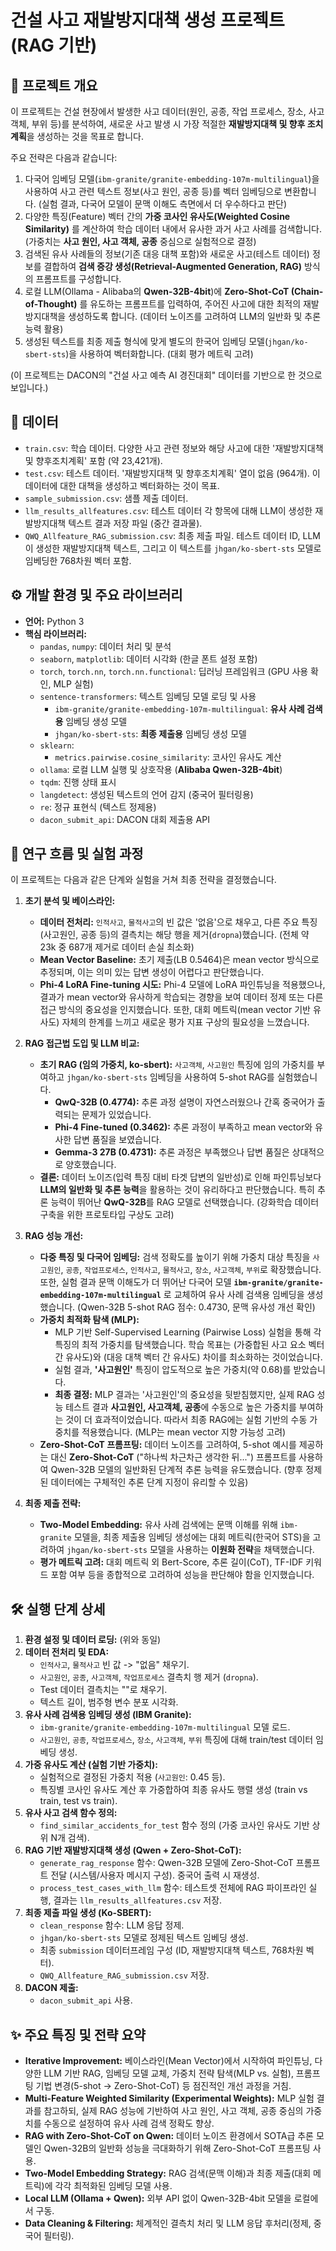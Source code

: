 # 건설 사고 재발방지대책 생성 프로젝트 (RAG 기반)

## 📄 프로젝트 개요

이 프로젝트는 건설 현장에서 발생한 사고 데이터(원인, 공종, 작업 프로세스, 장소, 사고객체, 부위 등)를 분석하여, 새로운 사고 발생 시 가장 적절한 **재발방지대책 및 향후 조치 계획**을 생성하는 것을 목표로 합니다.

주요 전략은 다음과 같습니다:
1.  다국어 임베딩 모델(`ibm-granite/granite-embedding-107m-multilingual`)을 사용하여 사고 관련 텍스트 정보(사고 원인, 공종 등)를 벡터 임베딩으로 변환합니다. (실험 결과, 다국어 모델이 문맥 이해도 측면에서 더 우수하다고 판단)
2.  다양한 특징(Feature) 벡터 간의 **가중 코사인 유사도(Weighted Cosine Similarity)** 를 계산하여 학습 데이터 내에서 유사한 과거 사고 사례를 검색합니다. (가중치는 **사고 원인, 사고 객체, 공종** 중심으로 실험적으로 결정)
3.  검색된 유사 사례들의 정보(기존 대응 대책 포함)와 새로운 사고(테스트 데이터) 정보를 결합하여 **검색 증강 생성(Retrieval-Augmented Generation, RAG)** 방식의 프롬프트를 구성합니다.
4.  로컬 LLM(Ollama - Alibaba의 **Qwen-32B-4bit**)에 **Zero-Shot-CoT (Chain-of-Thought)** 를 유도하는 프롬프트를 입력하여, 주어진 사고에 대한 최적의 재발방지대책을 생성하도록 합니다. (데이터 노이즈를 고려하여 LLM의 일반화 및 추론 능력 활용)
5.  생성된 텍스트를 최종 제출 형식에 맞게 별도의 한국어 임베딩 모델(`jhgan/ko-sbert-sts`)을 사용하여 벡터화합니다. (대회 평가 메트릭 고려)

(이 프로젝트는 DACON의 "건설 사고 예측 AI 경진대회" 데이터를 기반으로 한 것으로 보입니다.)

## 💾 데이터

*   `train.csv`: 학습 데이터. 다양한 사고 관련 정보와 해당 사고에 대한 '재발방지대책 및 향후조치계획' 포함 (약 23,421개).
*   `test.csv`: 테스트 데이터. '재발방지대책 및 향후조치계획' 열이 없음 (964개). 이 데이터에 대한 대책을 생성하고 벡터화하는 것이 목표.
*   `sample_submission.csv`: 샘플 제출 데이터.
*   `llm_results_allfeatures.csv`: 테스트 데이터 각 항목에 대해 LLM이 생성한 재발방지대책 텍스트 결과 저장 파일 (중간 결과물).
*   `QWQ_Allfeature_RAG_submission.csv`: 최종 제출 파일. 테스트 데이터 ID, LLM이 생성한 재발방지대책 텍스트, 그리고 이 텍스트를 `jhgan/ko-sbert-sts` 모델로 임베딩한 768차원 벡터 포함.

## ⚙️ 개발 환경 및 주요 라이브러리

*   **언어:** Python 3
*   **핵심 라이브러리:**
    *   `pandas`, `numpy`: 데이터 처리 및 분석
    *   `seaborn`, `matplotlib`: 데이터 시각화 (한글 폰트 설정 포함)
    *   `torch`, `torch.nn`, `torch.nn.functional`: 딥러닝 프레임워크 (GPU 사용 확인, MLP 실험)
    *   `sentence-transformers`: 텍스트 임베딩 모델 로딩 및 사용
        *   `ibm-granite/granite-embedding-107m-multilingual`: **유사 사례 검색용** 임베딩 생성 모델
        *   `jhgan/ko-sbert-sts`: **최종 제출용** 임베딩 생성 모델
    *   `sklearn`:
        *   `metrics.pairwise.cosine_similarity`: 코사인 유사도 계산
    *   `ollama`: 로컬 LLM 실행 및 상호작용 (**Alibaba Qwen-32B-4bit**)
    *   `tqdm`: 진행 상태 표시
    *   `langdetect`: 생성된 텍스트의 언어 감지 (중국어 필터링용)
    *   `re`: 정규 표현식 (텍스트 정제용)
    *   `dacon_submit_api`: DACON 대회 제출용 API

## 🔬 연구 흐름 및 실험 과정

이 프로젝트는 다음과 같은 단계와 실험을 거쳐 최종 전략을 결정했습니다.

1.  **초기 분석 및 베이스라인:**
    *   **데이터 전처리:** `인적사고`, `물적사고`의 빈 값은 '없음'으로 채우고, 다른 주요 특징(사고원인, 공종 등)의 결측치는 해당 행을 제거(`dropna`)했습니다. (전체 약 23k 중 687개 제거로 데이터 손실 최소화)
    *   **Mean Vector Baseline:** 초기 제출(LB 0.5464)은 mean vector 방식으로 추정되며, 이는 의미 있는 답변 생성이 어렵다고 판단했습니다.
    *   **Phi-4 LoRA Fine-tuning 시도:** Phi-4 모델에 LoRA 파인튜닝을 적용했으나, 결과가 mean vector와 유사하게 학습되는 경향을 보여 데이터 정제 또는 다른 접근 방식의 중요성을 인지했습니다. 또한, 대회 메트릭(mean vector 기반 유사도) 자체의 한계를 느끼고 새로운 평가 지표 구상의 필요성을 느꼈습니다.

2.  **RAG 접근법 도입 및 LLM 비교:**
    *   **초기 RAG (임의 가중치, ko-sbert):** `사고객체`, `사고원인` 특징에 임의 가중치를 부여하고 `jhgan/ko-sbert-sts` 임베딩을 사용하여 5-shot RAG를 실험했습니다.
        *   **QwQ-32B (0.4774):** 추론 과정 설명이 자연스러웠으나 간혹 중국어가 출력되는 문제가 있었습니다.
        *   **Phi-4 Fine-tuned (0.3462):** 추론 과정이 부족하고 mean vector와 유사한 답변 품질을 보였습니다.
        *   **Gemma-3 27B (0.4731):** 추론 과정은 부족했으나 답변 품질은 상대적으로 양호했습니다.
    *   **결론:** 데이터 노이즈(입력 특징 대비 타겟 답변의 일반성)로 인해 파인튜닝보다 **LLM의 일반화 및 추론 능력**을 활용하는 것이 유리하다고 판단했습니다. 특히 추론 능력이 뛰어난 **QwQ-32B**를 RAG 모델로 선택했습니다. (강화학습 데이터 구축을 위한 프로토타입 구상도 고려)

3.  **RAG 성능 개선:**
    *   **다중 특징 및 다국어 임베딩:** 검색 정확도를 높이기 위해 가중치 대상 특징을 `사고원인`, `공종`, `작업프로세스`, `인적사고`, `물적사고`, `장소`, `사고객체`, `부위`로 확장했습니다. 또한, 실험 결과 문맥 이해도가 더 뛰어난 다국어 모델 **`ibm-granite/granite-embedding-107m-multilingual`** 로 교체하여 유사 사례 검색용 임베딩을 생성했습니다. (Qwen-32B 5-shot RAG 점수: 0.4730, 문맥 유사성 개선 확인)
    *   **가중치 최적화 탐색 (MLP):**
        *   MLP 기반 Self-Supervised Learning (Pairwise Loss) 실험을 통해 각 특징의 최적 가중치를 탐색했습니다. 학습 목표는 (가중합된 사고 요소 벡터 간 유사도)와 (대응 대책 벡터 간 유사도) 차이를 최소화하는 것이었습니다.
        *   실험 결과, **'사고원인'** 특징이 압도적으로 높은 가중치(약 0.68)를 받았습니다.
        *   **최종 결정:** MLP 결과는 '사고원인'의 중요성을 뒷받침했지만, 실제 RAG 성능 테스트 결과 **사고원인, 사고객체, 공종**에 수동으로 높은 가중치를 부여하는 것이 더 효과적이었습니다. 따라서 최종 RAG에는 실험 기반의 수동 가중치를 적용했습니다. (MLP는 mean vector 지향 가능성 고려)
    *   **Zero-Shot-CoT 프롬프팅:** 데이터 노이즈를 고려하여, 5-shot 예시를 제공하는 대신 **Zero-Shot-CoT** ("하나씩 차근차근 생각한 뒤...") 프롬프트를 사용하여 Qwen-32B 모델의 일반화된 단계적 추론 능력을 유도했습니다. (향후 정제된 데이터에는 구체적인 추론 단계 지정이 유리할 수 있음)

4.  **최종 제출 전략:**
    *   **Two-Model Embedding:** 유사 사례 검색에는 문맥 이해를 위해 `ibm-granite` 모델을, 최종 제출용 임베딩 생성에는 대회 메트릭(한국어 STS)을 고려하여 `jhgan/ko-sbert-sts` 모델을 사용하는 **이원화 전략**을 채택했습니다.
    *   **평가 메트릭 고려:** 대회 메트릭 외 Bert-Score, 추론 길이(CoT), TF-IDF 키워드 포함 여부 등을 종합적으로 고려하여 성능을 판단해야 함을 인지했습니다.

## 🛠️ 실행 단계 상세

1.  **환경 설정 및 데이터 로딩:** (위와 동일)
2.  **데이터 전처리 및 EDA:**
    *   `인적사고`, `물적사고` 빈 값 -> "없음" 채우기.
    *   `사고원인`, `공종`, `사고객체`, `작업프로세스` 결측치 행 제거 (`dropna`).
    *   Test 데이터 결측치는 ""로 채우기.
    *   텍스트 길이, 범주형 변수 분포 시각화.
3.  **유사 사례 검색용 임베딩 생성 (IBM Granite):**
    *   `ibm-granite/granite-embedding-107m-multilingual` 모델 로드.
    *   `사고원인`, `공종`, `작업프로세스`, `장소`, `사고객체`, `부위` 특징에 대해 train/test 데이터 임베딩 생성.
4.  **가중 유사도 계산 (실험 기반 가중치):**
    *   실험적으로 결정된 가중치 적용 (`사고원인`: 0.45 등).
    *   특징별 코사인 유사도 계산 후 가중합하여 최종 유사도 행렬 생성 (train vs train, test vs train).
5.  **유사 사고 검색 함수 정의:**
    *   `find_similar_accidents_for_test` 함수 정의 (가중 코사인 유사도 기반 상위 N개 검색).
6.  **RAG 기반 재발방지대책 생성 (Qwen + Zero-Shot-CoT):**
    *   `generate_rag_response` 함수: Qwen-32B 모델에 Zero-Shot-CoT 프롬프트 전달 (시스템/사용자 메시지 구성). 중국어 출력 시 재생성.
    *   `process_test_cases_with_llm` 함수: 테스트셋 전체에 RAG 파이프라인 실행, 결과는 `llm_results_allfeatures.csv` 저장.
7.  **최종 제출 파일 생성 (Ko-SBERT):**
    *   `clean_response` 함수: LLM 응답 정제.
    *   `jhgan/ko-sbert-sts` 모델로 정제된 텍스트 임베딩 생성.
    *   최종 `submission` 데이터프레임 구성 (ID, 재발방지대책 텍스트, 768차원 벡터).
    *   `QWQ_Allfeature_RAG_submission.csv` 저장.
8.  **DACON 제출:**
    *   `dacon_submit_api` 사용.

## ✨ 주요 특징 및 전략 요약

*   **Iterative Improvement:** 베이스라인(Mean Vector)에서 시작하여 파인튜닝, 다양한 LLM 기반 RAG, 임베딩 모델 교체, 가중치 전략 탐색(MLP vs. 실험), 프롬프팅 기법 변경(5-shot -> Zero-Shot-CoT) 등 점진적인 개선 과정을 거침.
*   **Multi-Feature Weighted Similarity (Experimental Weights):** MLP 실험 결과를 참고하되, 실제 RAG 성능에 기반하여 사고 원인, 사고 객체, 공종 중심의 가중치를 수동으로 설정하여 유사 사례 검색 정확도 향상.
*   **RAG with Zero-Shot-CoT on Qwen:** 데이터 노이즈 환경에서 SOTA급 추론 모델인 Qwen-32B의 일반화 성능을 극대화하기 위해 Zero-Shot-CoT 프롬프팅 사용.
*   **Two-Model Embedding Strategy:** RAG 검색(문맥 이해)과 최종 제출(대회 메트릭)에 각각 최적화된 임베딩 모델 사용.
*   **Local LLM (Ollama + Qwen):** 외부 API 없이 Qwen-32B-4bit 모델을 로컬에서 구동.
*   **Data Cleaning & Filtering:** 체계적인 결측치 처리 및 LLM 응답 후처리(정제, 중국어 필터링).
